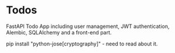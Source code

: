 # Todos
FastAPI Todo App including user management, JWT authentication, Alembic, SQLAlchemy and a front-end part. 

pip install "python-jose[cryptography]" - need to read about it.